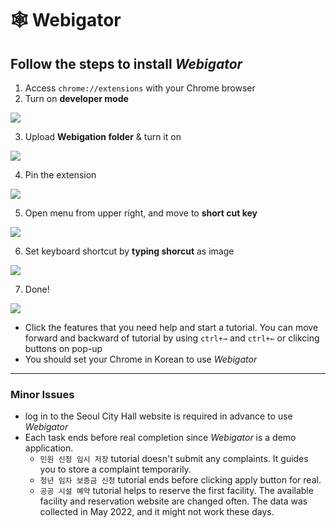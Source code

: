 # 🕸️ Webigator

## Follow the steps to install _Webigator_

1. Access `chrome://extensions` with your Chrome browser
2. Turn on **developer mode**

![](https://velog.velcdn.com/images/twinklesu914/post/c1e88adb-adbe-4004-bc3d-d106c89bff18/image.png)

3. Upload **Webigation folder** & turn it on

![](https://velog.velcdn.com/images/twinklesu914/post/5149f969-6d99-444c-b9ea-6a68599816f4/image.png)

4. Pin the extension

![](https://velog.velcdn.com/images/twinklesu914/post/2c3b6cc1-7b49-45ec-9407-8a187d99cc20/image.png)

5. Open menu from upper right, and move to **short cut key**

![](https://velog.velcdn.com/images/twinklesu914/post/f0680849-a28a-4665-8c68-bcafefb8534a/image.png)

6. Set keyboard shortcut by **typing shorcut** as image

![](https://velog.velcdn.com/images/twinklesu914/post/c39eae70-0691-4902-8a90-4ad9aa84620a/image.png)

7. Done!

![](https://velog.velcdn.com/images/twinklesu914/post/abcd7535-2cd9-4f19-9f22-e07a974ed877/image.png)

- Click the features that you need help and start a tutorial. You can move forward and backward of tutorial by using `ctrl+→` and `ctrl+←` or clikcing buttons on pop-up
- You should set your Chrome in Korean to use _Webigator_

---

### Minor Issues

- log in to the Seoul City Hall website is required in advance to use _Webigator_
- Each task ends before real completion since _Webigator_ is a demo application.
  - `민원 신청 임시 저장` tutorial doesn't submit any complaints. It guides you to store a complaint temporarily.
  - `청년 임차 보증금 신청` tutorial ends before clicking apply button for real.
  - `공공 시설 예약` tutorial helps to reserve the first facility. The available facility and reservation website are changed often. The data was collected in May 2022, and it might not work these days.
